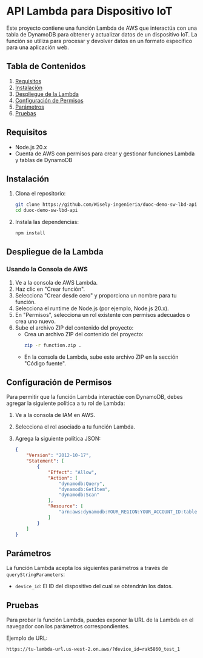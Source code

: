 # API Lambda para Dispositivo IoT

Este proyecto contiene una función Lambda de AWS que interactúa con una tabla de DynamoDB para obtener y actualizar datos de un dispositivo IoT. La función se utiliza para procesar y devolver datos en un formato específico para una aplicación web.

## Tabla de Contenidos

1. [Requisitos](#requisitos)
2. [Instalación](#instalación)
3. [Despliegue de la Lambda](#despliegue-de-la-lambda)
4. [Configuración de Permisos](#configuración-de-permisos)
5. [Parámetros](#parámetros)
6. [Pruebas](#pruebas)

## Requisitos

- Node.js 20.x
- Cuenta de AWS con permisos para crear y gestionar funciones Lambda y tablas de DynamoDB

## Instalación

1. Clona el repositorio:

    ```bash
    git clone https://github.com/Wisely-ingenieria/duoc-demo-sw-lbd-api.git
    cd duoc-demo-sw-lbd-api
    ```

2. Instala las dependencias:

    ```bash
    npm install
    ```

## Despliegue de la Lambda

### Usando la Consola de AWS

1. Ve a la consola de AWS Lambda.
2. Haz clic en "Crear función".
3. Selecciona "Crear desde cero" y proporciona un nombre para tu función.
4. Selecciona el runtime de Node.js (por ejemplo, Node.js 20.x).
5. En "Permisos", selecciona un rol existente con permisos adecuados o crea uno nuevo.
6. Sube el archivo ZIP del contenido del proyecto:
    - Crea un archivo ZIP del contenido del proyecto:
        ```bash
        zip -r function.zip .
        ```
    - En la consola de Lambda, sube este archivo ZIP en la sección "Código fuente".


## Configuración de Permisos

Para permitir que la función Lambda interactúe con DynamoDB, debes agregar la siguiente política a tu rol de Lambda:

1. Ve a la consola de IAM en AWS.
2. Selecciona el rol asociado a tu función Lambda.
3. Agrega la siguiente política JSON:

    ```json
    {
        "Version": "2012-10-17",
        "Statement": [
            {
                "Effect": "Allow",
                "Action": [
                    "dynamodb:Query",
                    "dynamodb:GetItem",
                    "dynamodb:Scan"
                ],
                "Resource": [
                    "arn:aws:dynamodb:YOUR_REGION:YOUR_ACCOUNT_ID:table/YOUR_TABLE_NAME"
                ]
            }
        ]
    }
    ```

## Parámetros

La función Lambda acepta los siguientes parámetros a través de `queryStringParameters`:

- `device_id`: El ID del dispositivo del cual se obtendrán los datos.

## Pruebas

Para probar la función Lambda, puedes exponer la URL de la Lambda en el navegador con los parámetros correspondientes.

Ejemplo de URL:

```
https://tu-lambda-url.us-west-2.on.aws/?device_id=rak5860_test_1
```
